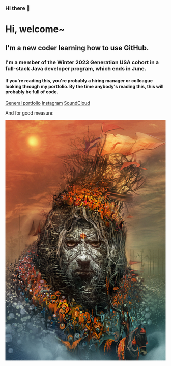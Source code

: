 ### Hi there 👋

<!--
**richard-hartnell/richard-hartnell** is a ✨ _special_ ✨ repository because its `README.md` (this file) appears on your GitHub profile.

Here are some ideas to get you started:

- 🔭 I’m currently working on ...
- 🌱 I’m currently learning ...
- 👯 I’m looking to collaborate on ...
- 🤔 I’m looking for help with ...
- 💬 Ask me about ...
- 📫 How to reach me: ...
- 😄 Pronouns: ...
- ⚡ Fun fact: ...
-->
# Hi, welcome~

## I'm a new coder learning how to use GitHub.

### I'm a member of the Winter 2023 Generation USA cohort in a full-stack Java developer program, which ends in June.

#### If you're reading this, you're probably a hiring manager or colleague looking through my portfolio. By the time anybody's reading this, this will probably be full of code.

[General portfolio](https://www.richardhartnell.com)
[Instagram](https://www.contactballer)
[SoundCloud](https://www.soundcloud.com/velveteen)

And for good measure:

![img](./Android_Jones_Naga_Baba.jpg)
